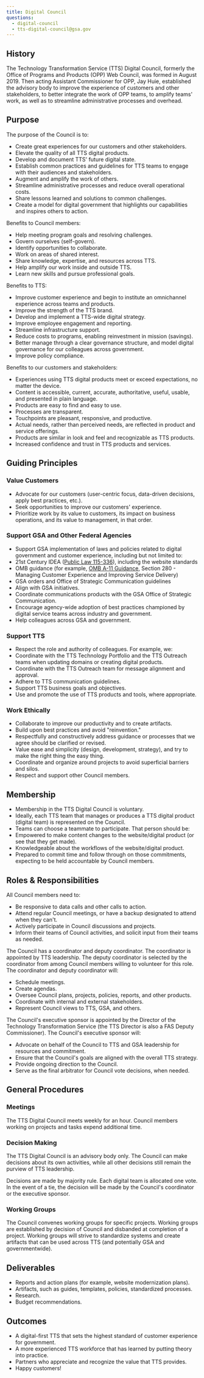 ```yaml
---
title: Digital Council
questions:
  - digital-council
  - tts-digital-council@gsa.gov
---
```


## History

The Technology Transformation Service (TTS) Digital Council, formerly the Office of Programs and Products (OPP) Web Council, was formed in August 2019. Then acting Assistant Commissioner for OPP, Jay Huie, established the advisory body to improve the experience of customers and other stakeholders, to better integrate the work of OPP teams, to amplify teams' work, as well as to streamline administrative processes and overhead.

## Purpose

The purpose of the Council is to:

- Create great experiences for our customers and other stakeholders.
- Elevate the quality of all TTS digital products.
- Develop and document TTS' future digital state.
- Establish common practices and guidelines for TTS teams to engage with their audiences and stakeholders.
- Augment and amplify the work of others.
- Streamline administrative processes and reduce overall operational costs.
- Share lessons learned and solutions to common challenges.
- Create a model for digital government that highlights our capabilities and inspires others to action.

Benefits to Council members:

- Help meeting program goals and resolving challenges.
- Govern ourselves (self-govern).
- Identify opportunities to collaborate.
- Work on areas of shared interest.
- Share knowledge, expertise, and resources across TTS.
- Help amplify our work inside and outside TTS.
- Learn new skills and pursue professional goals.

Benefits to TTS:

- Improve customer experience and begin to institute an omnichannel experience across teams and products.
- Improve the strength of the TTS brand.
- Develop and implement a TTS-wide digital strategy.
- Improve employee engagement and reporting.
- Streamline infrastructure support.
- Reduce costs to programs, enabling reinvestment in mission (savings).
- Better manage through a clear governance structure, and model digital governance for our colleagues across government.
- Improve policy compliance.

Benefits to our customers and stakeholders:

- Experiences using TTS digital products meet or exceed expectations, no matter the device.
- Content is accessible, current, accurate, authoritative, useful, usable, and presented in plain language.
- Products are easy to find and easy to use.
- Processes are transparent.
- Touchpoints are pleasant, responsive, and productive.
- Actual needs, rather than perceived needs, are reflected in product and service offerings.
- Products are similar in look and feel and recognizable as TTS products.
- Increased confidence and trust in TTS products and services.

## Guiding Principles 

### Value Customers

- Advocate for our customers (user-centric focus, data-driven decisions, apply best practices, etc.).
- Seek opportunities to improve our customers' experience.
- Prioritize work by its value to customers, its impact on business operations, and its value to management, in that order.

### Support GSA and Other Federal Agencies

- Support GSA implementation of laws and policies related to digital government and customer experience, including but not limited to:
- 21st Century IDEA ([Public Law 115-336](https://www.congress.gov/bill/115th-congress/house-bill/5759/text)), including the website standards
- OMB guidance (for example, [OMB A-11 Guidance](https://www.performance.gov/cx/a11-280.pdf), Section 280 - Managing Customer Experience and Improving Service Delivery)
- GSA orders and Office of Strategic Communication guidelines
- Align with GSA initiatives.
- Coordinate communications products with the GSA Office of Strategic Communication.
- Encourage agency-wide adoption of best practices championed by digital service teams across industry and government.
- Help colleagues across GSA and government.

### Support TTS

- Respect the role and authority of colleagues. For example, we:
- Coordinate with the TTS Technology Portfolio and the TTS Outreach teams when updating domains or creating digital products.
- Coordinate with the TTS Outreach team for message alignment and approval.
- Adhere to TTS communication guidelines.
- Support TTS business goals and objectives.
- Use and promote the use of TTS products and tools, where appropriate.

### Work Ethically

- Collaborate to improve our productivity and to create artifacts.
- Build upon best practices and avoid "reinvention."
- Respectfully and constructively address guidance or processes that we agree should be clarified or revised.
- Value ease and simplicity (design, development, strategy), and try to make the right thing the easy thing.
- Coordinate and organize around projects to avoid superficial barriers and silos.
- Respect and support other Council members.

## Membership

- Membership in the TTS Digital Council is voluntary.
- Ideally, each TTS team that manages or produces a TTS digital product (digital team) is represented on the Council.
- Teams can choose a teammate to participate. That person should be:
- Empowered to make content changes to the website/digital product (or see that they get made).
- Knowledgeable about the workflows of the website/digital product.
- Prepared to commit time and follow through on those commitments, expecting to be held accountable by Council members.

## Roles & Responsibilities

All Council members need to:

- Be responsive to data calls and other calls to action.
- Attend regular Council meetings, or have a backup designated to attend when they can't.
- Actively participate in Council discussions and projects.
- Inform their teams of Council activities, and solicit input from their teams as needed.

The Council has a coordinator and deputy coordinator. The coordinator is appointed by TTS leadership. The deputy coordinator is selected by the coordinator from among Council members willing to volunteer for this role. The coordinator and deputy coordinator will:

- Schedule meetings.
- Create agendas.
- Oversee Council plans, projects, policies, reports, and other products.
- Coordinate with internal and external stakeholders.
- Represent Council views to TTS, GSA, and others.

The Council's executive sponsor is appointed by the Director of the Technology Transformation Service (the TTS Director is also a FAS Deputy Commissioner). The Council's executive sponsor will:

- Advocate on behalf of the Council to TTS and GSA leadership for resources and commitment.
- Ensure that the Council's goals are aligned with the overall TTS strategy.
- Provide ongoing direction to the Council.
- Serve as the final arbitrator for Council vote decisions, when needed.

## General Procedures

### Meetings

The TTS Digital Council meets weekly for an hour. Council members working on projects and tasks expend additional time.

### Decision Making

The TTS Digital Council is an advisory body only. The Council can make decisions about its own activities, while all other decisions still remain the purview of TTS leadership.

Decisions are made by majority rule. Each digital team is allocated one vote. In the event of a tie, the decision will be made by the Council's coordinator or the executive sponsor.

### Working Groups

The Council convenes working groups for specific projects. Working groups are established by decision of Council and disbanded at completion of a project. Working groups will strive to standardize systems and create artifacts that can be used across TTS (and potentially GSA and governmentwide).

## Deliverables

- Reports and action plans (for example, website modernization plans).
- Artifacts, such as guides, templates, policies, standardized processes.
- Research.
- Budget recommendations.

## Outcomes

- A digital-first TTS that sets the highest standard of customer experience for government.
- A more experienced TTS workforce that has learned by putting theory into practice.
- Partners who appreciate and recognize the value that TTS provides.
- Happy customers!
